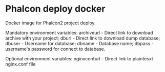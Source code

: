 # Phalcon deploy docker
Docker image for Phalcon2 project deploy.

Mandatory environment variables:
archiveurl - Direct link to download archive with your project;
dburl - Direct link to download dump database;
dbuser - Username for database;
dbname - Database name;
dbpass - username's password for connect to database.

Optional environment variables:
nginxconfurl - Direct link to plaintesxt nginx.conf file
